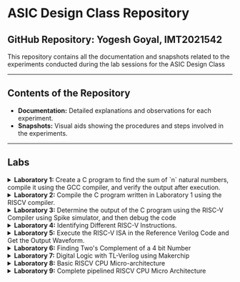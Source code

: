 # ASIC Design Class Repository

## GitHub Repository: Yogesh Goyal, IMT2021542

This repository contains all the documentation and snapshots related to the experiments conducted during the lab sessions for the ASIC Design Class

---

## Contents of the Repository

- **Documentation:** Detailed explanations and observations for each experiment.
- **Snapshots:** Visual aids showing the procedures and steps involved in the experiments.

---

## Labs
<details>
<summary><strong>Laboratory 1:</strong> Create a C program to find the sum of `n` natural numbers, compile it using the GCC compiler, and verify the output after execution.</summary>

### Step-by-Step Procedure:

**Step 1:** Create a new `sum1ton.c` file in the specified directory (asic_flow) in a Linux environment using gedit editor.
![Step 1](./Lab1/1.png)

- Save your C program
![2.png](./Lab1/2.png)

**Step 2:** Compile the source code `sum1ton.c` using gcc compiler (`gcc sum1ton.c`) which will generate an executable a.out file. Run the executable file(`./a.out`) in terminal window to view the output.
![3.png](./Lab1/3.png)

**Observation** 
- Sum of first 100 natural numbers come out to be 5050

</details>

<details>
<summary><strong>Laboratory 2:</strong> Compile the C program written in Laboratory 1 using the RISCV compiler.</summary>

### Step-by-Step Procedure:

# **Compilation using O1 flag**

**Step 1:** Compile `sum1ton.c` using RISCV Compiler using the command given below
```bash
riscv64-unknown-elf-gcc -O1 -mabi=lp64-march=rv64i -o sum1ton.o  sum1ton.c
```

- `riscv64-unknown-elf-gcc`: The compiler for RISC-V 64-bit target.
- `O1`: Applies moderate optimizations for a good balance between performance and compilation time.
- `mabi=lp64`: Specifies the ABI (Application Binary Interface) as LP64, meaning "Long and Pointer are 64-bit."
- `march=rv64i`: Sets the architecture to RISC-V 64-bit with the RV64I instruction set.
- `o sum1ton.o`: Outputs the compiled code to a file named sum1ton.o.
- `sum1ton.c`: The source file to be compiled.


- Also to check whether sum1ton.o has been created or not type the following command
```bash
ls -ltr sum1ton.o
```

![Step 1](./Lab2/5.png)

**Step 2:** To generate the assembly code of the c program written type the following command in a new terminal window
```bash
riscv64-unknown-elf-objdump -d sum1ton.o
```
![Step 1](./Lab2/4.png)

![Step 1](./Lab2/6.png)
- It will give a bunch of assembly language code

**Step 3:** Use pipe less command with the command used in step 2 as shown below which allows us to scroll through the output interactively.

```bash
riscv64-unknown-elf-objdump -d sum1ton.o | less
```
- The assembly version of the C program is displayed. Type /main to navigate to the section of the code related to the main function (int main()).

![Step 1](./Lab2/7.png)
![Step 1](./Lab2/8.png)

- To determine the number of instructions in the "main" section, you can either count each instruction individually or use an alternative method: subtract the address of the first instruction in the subsequent section from the address of the first instruction in the "main" section. Then, divide the result by 4, as each instruction occupies 4 bytes in a byte-addressable memory system.

![Step 1](./Lab2/10.jpg)

- No of instructions in the main function comes out to be (0x101C0 - 0x10184)/4 = 0x3C/4 = 0xF = 15 instructions

# **Compilation using Ofast flag**

**Step 4:** Repeat Step1 and instead of O1 flag use Ofast Flag and follow all the steps after that in the similar manner
```bash
riscv64-unknown-elf-gcc -Ofast -mabi=lp64-march=rv64i -o sum1ton.o  sum1ton.c
```
![Step 1](./Lab2/9.png)
![Step 1](./Lab2/11.jpg)

- Generate the assembly code for the file and observe that the number of bytes utilized decreases from 15 to 12.

**Observation** 
- **O1**: Provides moderate optimizations, balancing performance and compilation time, and adheres strictly to standards.
- **Ofast**: Applies aggressive optimizations for maximum performance, but might break some programs as it may not follow all standards.
</details>

<details>
<summary><strong>Laboratory 3:</strong> Determine the output of the C program using the RISC-V Compiler using Spike simulator, and then debug the code</summary>

### Step-by-Step Procedure:

# **Compilation**

**Step 1:** Compile `sum1ton.c` using RISCV Compiler using the command given below
```bash
riscv64-unknown-elf-gcc -O1 -mabi=lp64-march=rv64i -o sum1ton.o  sum1ton.c
```
**Step 2:** Now we have compiled our program using RISCV compiler and we need to run in order to get the output 
similar to the ./a.out we do using gcc compiler. To do that use Spike Simulator and type the following command 
given below

```bash
spike pk sum1ton.o
```

![Step 1](./Lab3/1.png)

**Observation** 
- We have verified that output is same using the gcc and the riscv compiler

# **Debugging**

## Debugging the Assembly Code

![Step 1](./Lab3/2.png)

To debug the assembly code of your compiled C program using the Spike simulator, follow these steps:

**Step 1:** Run the following command given below
```bash
spike -d pk sum1ton.o
```

- `spike`: The Spike RISC-V simulator.
- `d`: Starts the simulator in debug mode.
- `pk`: Proxy kernel, a small environment that provides minimal OS services.
- `sum1ton.o`: The compiled object file of your C program.

We will let the Spike debugger run until it reaches the 100b0 instruction within the main function by running the command given below. From there, we will proceed with manual debugging, checking the a2 register before and after execution.To move on to next instruction press Enter

```bash
until pc 0 100b0
```
To check a registers Value type the following command 
```bash
reg 0 a2
```

![Step 1](./Lab3/3.png)

**Observation**
- Notably, the lui a2, 0x1 instruction changes the a2 register's value from `0x0000000000000000` to `0x0000000000001000`.

Next, we will manually debug the instruction addi sp, sp, -16, which reduces the stack pointer (sp) by 16. To do this run all the instructions till 100b8 by using the following command
```bash
until pc 0 100b8
```
To check stack pointer's Value type the following command 
```bash
reg 0 sp
```
![Step 1](./Lab3/4.png)

![Step 1](./Lab3/5.jpeg) 
![Step 1](./Lab3/6.jpeg)

**Observation**
- In the assembly code, it's evident that the stack pointer's value is being decreased by `0x10` in hexadecimal notation. This hexadecimal value translates to a reduction of 16 in decimal notation. Thus, the stack pointer is effectively being reduced by `16` units in decimal form.

</details>

<details>
<summary><strong>Laboratory 4:</strong> Identifying Different RISC-V Instructions.</summary>

![Step 1](./Lab4/1.png)

# RISC-V Instruction Formats


**RISC-V architecture employs a variety of instruction formats to accommodate different types of operations. The six main formats are R-Type, I-Type, S-Type, B-Type, U-Type, and J-Type, each tailored for specific purposes like arithmetic, logical operations, immediate values, branching, memory access, and jumps. Below is a brief description of each format and its usage**

## R Type
- 'R' stands for register which means that operations are carried on the Registers and not on memory location
- This format encompasses arithmetic and logical operations.
- Suitable for operations involving three registers.
- The R-type format includes fields for two source registers, one destination register, a function code, and an opcode.
  - **Examples:** ADD, SUB, OR, XOR, AND etc.
  - **Format:**
    ```
    funct7 (7 bits): Function code for more instruction details.
    rs2 (5 bits): Second source register.
    rs1 (5 bits): First source register.
    funct3 (3 bits): Function code for basic instruction details.
    rd (5 bits): Destination register.
    opcode (7 bits): Base operation code for R-type instructions.
    ```

## I Type
- I stand for immediate which means that operations use Registers and Immediate value for their execution and are not related with memory location
- Commonly used for arithmetic with immediate values, load operations, and certain branch instructions.
- The I-type format includes fields for a source register, destination register, an immediate value, a function code, and an opcode.
  - **Format:**
    ```
    immediate (12 bits): Immediate value for operations.
    rs1 (5 bits): Source register.
    funct3 (3 bits): Function code for instruction details.
    rd (5 bits): Destination register.
    opcode (7 bits): Base operation code for I-type instructions.
    ```

## S Type
- S stands for Store, meaning it stores register values into memory.
- The S-type format includes fields for two source registers, an immediate value for the memory offset, a function code, and an opcode.
  - **Format:**
    ```
    imm[11:5] (7 bits): Upper 7 bits of the immediate value.
    rs2 (5 bits): Second source register (data to be stored).
    rs1 (5 bits): First source register (base address register).
    funct3 (3 bits): Function code for instruction details.
    imm[4:0] (5 bits): Lower 5 bits of the immediate value.
    opcode (7 bits): Base operation code for S-type instructions.
    ```

## B Type
- B-type instructions manage conditional branch operations, altering the flow of execution based on comparisons between two registers.
- The B-type format includes fields for two source registers, an immediate value for the branch offset, a function code, and an opcode.
  - **Format:**
    ```
    imm[12] (1 bit): The 12th bit of the immediate value.
    imm[10:5] (6 bits): The 10th to 5th bits of the immediate value.
    rs2 (5 bits): Second source register.
    rs1 (5 bits): First source register.
    funct3 (3 bits): Function code for instruction details.
    imm[4:1] (4 bits): The 4th to 1st bits of the immediate value.
    imm[11] (1 bit): The 11th bit of the immediate value.
    opcode (7 bits): Base operation code for B-type instructions.
    ```

## U Type
- U-type instructions deal with large immediate values, typically for loading upper immediate values or computing addresses.
- The U-type format includes fields for a destination register, a large immediate value, and an opcode.
  - **Format:**
    ```
    immediate[31:12] (20 bits): The upper 20 bits of the immediate value.
    rd (5 bits): Destination register.
    opcode (7 bits): Base operation code for U-type instructions.
    ```

## J Type
- J-type instructions handle jump operations, allowing for altering the program control flow by jumping to a specific address.
- These are used for unconditional jumps, such as calling functions or implementing loops.
  - **Format:**
    ```
    imm[20] (1 bit): The 20th bit of the immediate value.
    imm[10:1] (10 bits): The 10th to 1st bits of the immediate value.
    imm[11] (1 bit): The 11th bit of the immediate value.
    imm[19:12] (8 bits): The 19th to 12th bits of the immediate value.
    rd (5 bits): Destination register where the return address is stored.
    opcode (7 bits): Operation code for J-type instructions.
    ```

## Analyzing and Decoding each Instruction given to us
```
ADD r0, r1, r2
SUB r2, r0, r1
AND r1, r0, r2
OR r8, r1, r5
XOR r8, r0, r4
SLT r0, r1, r4
ADDI r2, r2, 5
SW r2, r0, 4
SRL r6, r1, r1
BNE r0, r0, 20
BEQ 10, r0, 15
LW r3, r1, 2
SLL r5, r1, r1
```
```
1. ADD r0, r1, r2
```
- Opcode for ADD = 0110011
- rd = r0 = 00000
- rs1 = r1 = 00001
- rs2 = r2 = 00010
- func3 = 000
- func7 = 0000000
- Instruction Type- R Type
- **32-bit Instruction:** `0000000_00010_00001_000_00000_0110011`
```
2. SUB r2, r0, r1
```
- Opcode for SUB = 0110011
- rd = r2 = 00010
- rs1 = r0 = 00000
- rs2 = r1 = 00001
- func3 = 000
- func7 = 0100000
- Instruction Type- R Type
- **32-bit Instruction:** `0100000_00001_00000_000_00010_0110011`
```
3. AND r1, r0, r2
```
- Opcode for AND = 0110011
- rd = r1 = 00001
- rs1 = r0 = 00000
- rs2 = r2 = 00010
- func3 = 111
- func7 = 0000000
- Instruction Type- R Type
- **32-bit Instruction:** `0000000_00010_00000_111_00001_0110011`
```
4. OR r8, r1, r5
```
- Opcode for OR = 0110011
- rd = r8 = 01000
- rs1 = r1 = 00001
- rs2 = r5 = 00101
- func3 = 110
- func7 = 0000000
- Instruction Type- R Type
- **R Type 32-bit Instruction:** `0000000_00101_00001_110_01000_0110011`
```
5. XOR r8, r0, r4
```
- Opcode for XOR = 0110011
- rd = r8 = 01000
- rs1 = r0 = 00000
- rs2 = r4 = 00100
- func3 = 100
- func7 = 0000000
- Instruction Type- R Type
- **32-bit Instruction:** `0000000_00100_00000_100_01000_0110011`
```
6. SLT r0, r1, r4
```
- Opcode for SLT = 0110011
- rd = r0 = 00000
- rs1 = r1 = 00001
- rs2 = r4 = 00100
- func3 = 010
- func7 = 0000000
- Instruction Type- R Type
- **32-bit Instruction:** `0000000_00100_00001_010_00000_0110011`
```
7. ADDI r2, r2, 5
```
- Opcode for ADDI = 0010011
- rd = r2 = 00010
- rs1 = r2 = 00010
- imm = 000000000101
- func3 = 000
- Instruction Type- I Type
- **I Type 32-bit Instruction:** `000000000101_00010_000_00010_0010011`
```
8. SW r2, r0, 4
```
- Opcode for SW = 0100011
- rs1 = r0 = 00000
- rs2 = r2 = 00010
- imm = 0000000 0100
- func3 = 010
- Instruction Type- S Type
- **32-bit Instruction:** `0000000_00010_00000_010_00100_0100011`
```
9. SRL r6, r1, r1
```
- Opcode for SRL = 0110011
- rd = r6 = 00110
- rs1 = r1 = 00001
- rs2 = r1 = 00001
- func3 = 101
- func7 = 0000000
- Instruction Type- R Type
- **32-bit Instruction:** `0000000_00001_00001_101_00110_0110011`
```
10. BNE r0, r0, 20
```
- Opcode for BNE = 1100011
- rs1 = r0 = 00000
- rs2 = r0 = 00000
- imm[12:1] = 20 = 000000010100
- func3 = 001
- Instruction Type- B Type
- **32-bit Instruction:** `0_000001_00000_00000_001_0100_0_1100011`
```
11. BEQ r0, r0, 15
```
- Opcode for BEQ = 1100011
- rs1 = r0 = 00000
- rs2 = r0 = 00000
- Imm[12:1] = 15 = 000000001111
- func3 = 000
- Instruction Type- B Type
- **32-bit Instruction:** `0_000000_00000_00000_000_1111_0_1100011`
```
12. LW r3, r1, 2
```
- Opcode for LW = 0000011
- rd = r3 = 00011
- rs1 = r1 = 00001
- imm = 000000000010
- func3 = 010
- Instruction Type- I Type
- **32-bit Instruction:** `000000000010_00001_010_00011_0000011`
```
13. SLL r5, r1, r1
```
- Opcode for SLL = 0110011
- rd = r5 = 00101
- rs1 = r1 = 00001
- rs2 = r1 = 00001
- func3 = 001
- func7 = 0000000
- Instruction Type- R Type
- **32-bit Instruction:** `0000000_00001_00001_001_00101_0110011`

| Instruction | Type | 32-bit Representation                      | Hexadecimal Notation  |
|-------------|------|-------------------------------------------|-----------------------|
| ADD r0, r1, r2 | R    | 0000000_00010_00001_000_00000_0110011     | 0x00208033            |
| SUB r2, r0, r1 | R    | 0100000_00001_00000_000_00010_0110011     | 0x40100133            |
| AND r1, r0, r2 | R    | 0000000_00010_00000_111_00001_0110011     | 0x002070B3            |
| OR r8, r1, r5  | R    | 0000000_00101_00001_110_01000_0110011     | 0x0050E433            |
| XOR r8, r0, r4 | R    | 0000000_00100_00000_100_01000_0110011     | 0x00404433            |
| SLT r0, r1, r4 | R    | 0000000_00100_00001_010_00000_0110011     | 0x0040A033            |
| ADDI r2, r2, 5 | I    | 000000000101_00010_000_00010_0010011      | 0x00510113            |
| SW r2, r0, 4   | S    | 0000000_00010_00000_010_00100_0100011     | 0x00202223            |
| SRL r6, r1, r1 | R    | 0000000_00001_00001_101_00110_0110011     | 0x0010D333            |
| BNE r0, r0, 20 | B    | 0_000001_00000_00000_001_0100_0_1100011   | 0x02001463            |
| BEQ r0, r0, 15 | B    | 0_000000_00000_00000_000_1111_0_1100011   | 0x00000F63            |
| LW r3, r1, 2   | I    | 000000000010_00001_010_00011_0000011      | 0x0020A183            |
| SLL r5, r1, r1 | R    | 0000000_00001_00001_001_00101_0110011     | 0x001092B3            |

</details>

<details>
<summary><strong>Laboratory 5:</strong> Execute the RISC-V ISA in the Reference Verilog Code and Get the Output Waveform.</summary>

---
##### As illustrated in the figure below, all the instructions in the provided Verilog file are hardcoded. This means that, instead of adhering to the standard RISC-V bit patterns, the designer has implemented custom bit patterns for each instruction.

<img src="./Lab5/13.png" alt="description" width="500"/>



### Differences between Standard RISC-V ISA and Hardcoded ISA

| Operation           | Standard RISC-V ISA | Hardcoded ISA   |
|---------------------|---------------------|-----------------|
| ADD R6, R2, R1      | 32'h00110333         | 32'h02208300    |
| SUB R7, R1, R2      | 32'h402083b3         | 32'h02209380    |
| AND R8, R1, R3      | 32'h0030f433         | 32'h0230a400    |
| OR R9, R2, R5       | 32'h005164b3         | 32'h02513480    |
| XOR R10, R1, R4     | 32'h0040c533         | 32'h0240c500    |
| SLT R1, R2, R4      | 32'h0045a0b3         | 32'h02415580    |
| ADDI R12, R4, 5     | 32'h004120b3         | 32'h00520600    |
| BEQ R0, R0, 15      | 32'h00000f63         | 32'h00f00002    |
| SW R3, R1, 2        | 32'h0030a123         | 32'h00209181    |
| LW R13, R1, 2       | 32'h0020a683         | 32'h00208681    |
| SRL R16, R14, R2    | 32'h0030a123         | 32'h00271803    |
| SLL R15, R1, R2     | 32'h002097b3         | 32'h00208783    |

### Custom Instructions provided in previous task

| Instruction    | Type | 32-bit Representation                | Hexadecimal Notation |
|----------------|------|--------------------------------------|----------------------|
| ADD r0, r1, r2 | R    | 0000000_00010_00001_000_00000_0110011 | 0x00208033           |
| SUB r2, r0, r1 | R    | 0100000_00001_00000_000_00010_0110011 | 0x40100133           |
| AND r1, r0, r2 | R    | 0000000_00010_00000_111_00001_0110011 | 0x002070B3           |
| OR r8, r1, r5  | R    | 0000000_00101_00001_110_01000_0110011 | 0x0050E433           |
| XOR r8, r0, r4 | R    | 0000000_00100_00000_100_01000_0110011 | 0x00404433           |
| SLT r0, r1, r4 | R    | 0000000_00100_00001_010_00000_0110011 | 0x0040A033           |
| ADDI r2, r2, 5 | I    | 000000000101_00010_000_00010_0010011  | 0x00510113           |
| SW r2, r0, 4   | S    | 0000000_00010_00000_010_00100_0100011 | 0x00202223           |
| SRL r6, r1, r1 | R    | 0000000_00001_00001_101_00110_0110011 | 0x0010D333           |
| BNE r0, r0, 20 | B    | 0_000001_00000_00000_001_0100_0_1100011 | 0x02001463           |
| BEQ r0, r0, 15 | B    | 0_000000_00000_00000_000_1111_0_1100011 | 0x00000F63           |
| LW r3, r1, 2   | I    | 000000000010_00001_010_00011_0000011  | 0x0020A183           |
| SLL r5, r1, r1 | R    | 0000000_00001_00001_001_00101_0110011 | 0x001092B3           |


## **Functional Simulation**

*NOTE:* Here we have used Verilog code and the testbench of RISC-V from the GitHub repository [iiitb_rv32i](https://github.com/vinayrayapati/rv32i/tree/main).

1. Clone the Repository and change the directory as follows
    ```bash
   git clone https://github.com/vinayrayapati/iiitb_rv32i
    cd rv32i  
   ```


2. To compile the Verilog code, use the following command:
   ```bash
   iverilog -o iiitb_rv32i iiitb_rv32i.v iiitb_rv32i_tb.v
   ```

3. Run this command to execute the test bench and generate a .vcd file:
     ```bash
    vvp iiitb_rv32i
   ```
4. View the Test Bench in GTKWave:

    ```bash
    gtkwave iiitb_rv32i.vcd
    ```
![Step 1](./Lab5/1.png)
![Step 1](./Lab5/2.png)

### Output Waveform
The output waveform illustrates the execution of instructions within a 5-stage pipelined architecture.


Outputs
```
1. ADD R6, R2, R1
```
![Step 1](./Lab5/3.png)

```
2. SUB R7, R1, R2
```
![Step 1](./Lab5/4.png)

```
3. AND R8, R1, R3
```
![Step 1](./Lab5/5.png)

```
4. OR R9, R2, R5
```
![Step 1](./Lab5/6.png)

```
5. XOR R10, R1, R4
```
![Step 1](./Lab5/7.png)

```
6. SLT R1, R2, R4
```
![Step 1](./Lab5/8.png)

```
7. ADDI R12, R4, 5
```
![Step 1](./Lab5/9.png)

```
8. BEQ R0, R0, 15
```
![Step 1](./Lab5/10.png)

```
9. SW R3, R1, 2
```
![Step 1](./Lab5/11.png)
```

10. LW R13, R1, 2
```
![Step 1](./Lab5/12.png)

**Observation**:- We observe a variation between bit pattern of RISCV code and hardcoded ISA.
</details>

<details>
<summary><strong>Laboratory 6:</strong> Finding Two's Complement of a 4 bit Number</summary>

# Twosify: Two's Compliment of a number
### Understanding Two's Complement

Two's complement is a mathematical operation on binary numbers, often used to represent signed integers in computing. To find the two's complement of a binary number:

1. **Invert all the bits** (change 0 to 1 and 1 to 0).
2. **Add 1** to the least significant bit (LSB) of the inverted number.

### Step-by-Step Procedure:

# **Calculation of Two's Complement**

## Compilation using gcc

**Step 1:** Create a new `twosify.c` file in the specified directory (asic_flow) in a Linux environment using gedit editor and save your c program. You can find the c program here `Lab6/twosify.c`
![Step 1](./Lab6/1.png)

**Step 2:** Compile the c program using the gcc compiler using the command below
```bash
gcc twosify.c
```
**Step 3:** Now the run the executable file (a.out) using the following command
```bash
./a.out
```
![Step 1](./Lab6/2.png)

## Compliation using RISCV Compiler

**Step 1:** Compile `twosify.c` using the RISCV Compiler with the command below:
```bash
riscv64-unknown-elf-gcc -Ofast -mabi=lp64 -march=rv64i -o twosify.o twosify.c
```
![Step 2](./Lab6/4.png)
**Step 2:** After compiling the program using the RISCV compiler, run it to obtain the output. Similar to how you would use ./a.out with the GCC compiler, use the Spike Simulator with the following command:

```bash
spike pk twosify.o
```
![Step 2](./Lab6/5.png)

**Observation**:- We can observe the output that is the two's compliment of number `3` is verified and coming the same using gcc and the riscv compiler.
</details>

<details>
<summary><strong>Laboratory 7:</strong> Digital Logic with TL-Verilog using Makerchip </summary>

## Combinational Circuits in TL-Verilog

**Introduction to TL-Verilog and Makerchip:**
Makerchip supports the Transaction-Level Verilog (TL-Verilog) standard, which represents a significant advancement by removing the need for the legacy features of traditional Verilog and introducing a more streamlined syntax. TL-Verilog enhances design efficiency by adding powerful constructs for pipelines and transactions, making it easier to develop complex digital circuits.


### 1. Inverter
Code is given below
```tl-verilog
$out = ! $in;
```
The generated block diagram and waveforms are as shown

![Step 2](./Lab7/1.png)


### 2. 2-Input And Gate(&&)
Code is given below
```tl-verilog
$out = $in1 && $in2;
```
The generated block diagram and waveforms are as shown

![Step 2](./Lab7/2.png)

### 3. 2-Input OR Gate
Code is given below
```tl-verilog
$out = $in1 || $in2;
```
The generated block diagram and waveforms are as shown

![Step 2](./Lab7/3.png)

### 4. 2-Input XOR Gate
Code is given below
```tl-verilog
$out = $in1 ^ $in2;
```
The generated block diagram and waveforms are as shown

![Step 2](./Lab7/4.png)

### 5. Arithmetic Operation on Vectors
Code is given below
```tl-verilog
$out[4:0] = $in1[3:0] + $in2[3:0];
```
The generated block diagram and waveforms are as shown

![Step 2](./Lab7/5.png)

### 6. 2:1 MUX
Code is given below
```tl-verilog
$out = $sel ? $in1 : $in0;
```
The generated block diagram and waveforms are as shown

![Step 2](./Lab7/6.png)

### 7. 2:1 MUX Using Vectors
Code is given below
```tl-verilog
$out[7:0] = $sel ? $in1[7:0] : $in0[7:0];
```
The generated block diagram and waveforms are as shown

![Step 2](./Lab7/7.png)

### 8. Combinational Calculator Implementation in TL-Verilog

**Calculator Overview:**
In this section, we demonstrate a basic combinational calculator implemented using TL-Verilog on the Makerchip platform. The calculator performs four fundamental arithmetic operations: addition, subtraction, multiplication, and division.

```tl-verilog
$val1[31:0] = $rand1[3:0];
$val2[31:0] = $rand2[3:0];

$sum[31:0]  = $val1[31:0] + $val2[31:0];
$diff[31:0] = $val1[31:0] - $val2[31:0];
$prod[31:0] = $val1[31:0] * $val2[31:0];
$quot[31:0] = $val1[31:0] / $val2[31:0];

$out[31:0]  = $sel[1] ? ($sel[0] ? $quot[31:0] : $prod[31:0])
                      : ($sel[0] ? $diff[31:0] : $sum[31:0]);
```
Description: 
In this code snippet, two random 4-bit values, `$rand1[3:0]` and `$rand2[3:0]`, are assigned to the 32-bit variables `$val1[31:0]` and `$val2[31:0]`, respectively. The calculator then performs four arithmetic operations on these values:

The result of one of these operations is selected by a multiplexer (MUX), controlled by the selection bits `$sel[1:0]`. The MUX determines which operation's output is assigned to `$out[31:0]`.

The generated block diagram and waveforms are as shown
![Step 2](./Lab7/8.png)

#### **Observation**:- The following screenshot shows the implementation of the combinational circuit using the code above on the Makerchip platform. It also displays the generated block diagram and the simulation waveform, providing insight into the circuit's operation.

## Sequential Circuits in TL-Verilog

A sequential circuit is a type of digital circuit that uses memory components to retain data, enabling it to generate outputs based on both the current inputs and the circuit's prior state. This distinguishes it from combinational circuits, where the output is solely determined by the present inputs without any regard to past activity. Sequential circuits rely on feedback loops and storage elements like flip-flops or registers to keep track of their internal state over time. This internal state, combined with the present input, influences the circuit's behavior, allowing it to perform tasks that require a history of previous inputs or operations, such as counting, storing data, or sequencing events.

### 1. Fibbonacci Series
- Next Value is the sum of previous two values
![Step 2](./Lab7/9.png)

Code is given below
```tl-verilog
$reset = *reset;
$num[31:0] = $reset ? 1 : (>>1$num + >>2$num);
```
The generated block diagram and waveforms are as shown

![Step 2](./Lab7/10.png)

### 2. Free Running Counter
- Next Value increments by 1 of the previous value
![Step 2](./Lab7/11.png)

Code is given below
```tl-verilog
$reset = *reset;
$cnt[31:0] = $reset ? 0 : (>>1$cnt + 1);
```
The generated block diagram and waveforms are as shown

![Step 2](./Lab7/12.png)

### 3. Sequential Calculator
- Works the same way as combinational calculator but mimics real scenario in which the result of the previous operation is considered as one of the operand for the next operation. Upon reset the result becomes zero.


Code is given below
```tl-verilog
$reset = *reset;
   
$val1[31:0] = >>1$out;
$val2[31:0] = $rand[3:0];
   
$sum[31:0] =  $val1[31:0] +  $val2[31:0];
$diff[31:0] =  $val1[31:0] -  $val2[31:0];
$prod[31:0] =  $val1[31:0] *  $val2[31:0];
$quot[31:0] =  $val1[31:0] /  $val2[31:0];
   
   
$out[31:0] = $reset ? 32'h0 : ($choose[1] ? ($choose[0] ? $quot : $prod):($choose[0] ? $diff : $sum));

```
The generated block diagram and waveforms are as shown

![Step 2](./Lab7/13.png)

## Pipelined Logic

In Transaction-Level Verilog (TL-Verilog), pipelined logic is elegantly expressed through the use of pipeline constructs that inherently represent the flow of data across different stages of a digital design. Each pipeline stage in TL-Verilog corresponds to a clock cycle, where operations are performed on data as it progresses through the pipeline. This approach allows for clear and concise modeling of sequential logic, where each stage automatically handles the propagation of state and values to the next cycle. By leveraging TL-Verilog's pipeline notation, designers can easily describe complex, multi-stage operations with a focus on the transaction flow, simplifying the design and verification process while enhancing readability and maintainability.

### 1. To produce the Pipeline Design
- To produce the given block Diagram logic shown below. 4 error conditions in the pipeline and aggregrating them to result in a single error indication.
![Step 2](./Lab7/14.png)

Code is given below
```tl-verilog
$reset = *reset;
$clk_yog = *clk;
|comp
  @1
    $err1 = $bad_input || $illegal_op;
  @3
    $err2 = $over_flow || $err1;
  @6
    $err3 = $div_by_zero || $err2;
```
The generated block diagram and waveforms are as shown and can be compared with the one which had to be produced and can verify it is the same

![Step 2](./Lab7/15.png)

### 2. 2 Cycle Calculator 
- 
<img src="./Lab7/16.png" alt="description" width="500"/>

Code is given below
```tl-verilog
|calc
  @1
    $reset = *reset;
    $clk_yog = *clk;
   
    $val1[31:0] = >>2$out[31:0];
    $val2[31:0] = $rand2[3:0];
    $sel[1:0] = $rand3[1:0];
   
    $sum[31:0] = $val1[31:0] + $val2[31:0];
    $diff[31:0] = $val1[31:0] - $val2[31:0];
    $prod[31:0] = $val1[31:0] * $val2[31:0];
    $quot[31:0] = $val1[31:0] / $val2[31:0];
         
    $count = $reset ? 0 : >>1$count + 1;
         
  @2
    $valid = $count;
    $inv_valid = !$valid;
    $calc_reset = $reset | $inv_valid;
    $out[31:0] = $calc_reset ? 32'b0 : ($op[1] ? ($op[0] ? $quot[31:0] : $prod[31:0])
                                             : ($op[0] ? $diff[31:0] 
                                                        : $sum[31:0]));


```
The generated block diagram and waveforms are as shown
![Step 2](./Lab7/17.png)

## Validity
When generating a waveform, results are obtained for each clock cycle, and while there may be no compilation errors, logical errors can still slip through, making them difficult to detect by merely analyzing the waveforms. Additionally, some "don't care" conditions might be irrelevant to the design and should be ignored. The concept of validity is introduced to address these issues. The global clock continuously drives operations, even when they are unnecessary, leading to excessive power consumption. In physical circuits, clocks are powered by voltage or current sources, consuming energy with every cycle. In complex systems, failing to bypass unnecessary operations can lead to substantial power waste. To optimize power efficiency, the clock signal is disabled during unneeded cycles through a technique called clock gating. Validity is crucial for implementing clock gating, ensuring that only the necessary operations are executed.

### 1. Total Distance Calculator
Code is given below
```tl-verilog
|calc
  @1
    $reset = *reset;
    $clk_yog = *clk;
            
    ?$vaild      
      @1
        $aa_seq[31:0] = $aa[3:0] * $aa;
        $bb_seq[31:0] = $bb[3:0] * $bb;;
      
      @2
        $cc_seq[31:0] = $aa_seq + $bb_seq;;
      
      @3
        $cc[31:0] = sqrt($cc_seq);
            
      @4
         $total_distance[63:0] = 
            $reset ? '0 :
            $valid ? >>1$total_distance + $cc :
                     >>1$total_distance;


```


The generated block diagram and waveforms are as shown
![Step 2](./Lab7/18.png)



</details>

<details>
<summary><strong>Laboratory 8:</strong> Basic RISCV CPU Micro-architecture </summary>

# Implementation of the RISC-V CPU Core
This section will walk you through the different implementation steps followed to achieve the design of the complete RISC-V CPU core. You can find the codes [here](https://github.com/YogeshGoyyalA-1/Asic_Design/tree/main/Lab4/codes).


Given below is the riscv block diagram
![Step 2](./Lab8/1.jpg)

The design of a basic RISC-V CPU core involves several key logical blocks, which include the following components:

### 1:- Program Counter(PC) and next PC Logic

The Program Counter (PC) is a register that stores the address of the next instruction to be executed, functioning as a pointer into the instruction memory. Since the memory is byte-addressable and each instruction is 32 bits long, the PC increments by 4 bytes after each instruction to point to the next one. Upon the initial execution, a reset signal sets the PC to 0, ensuring that the first instruction is fetched from the correct starting point. For branch instructions, an immediate value is added to the current PC, resulting in a new address given by the formula: `NextPC = Incremented PC + Offset value`. Generally, the PC advances by 4 to fetch the next sequential instruction, but it resets to zero if a reset signal is triggered. The accompanying diagram illustrates how the PC functions, showing its progression through instructions and its behavior during resets and branch operations.

![Step 2](./Lab8/2.png)
Code is given below
```tl-verilog
$reset = *reset;
$clk_yog = *clk;
$reset = *reset;

|cpu
  @0
    $reset = *reset;
    $pc[31:0] = >>1$reset ? 32'b0 : >>1$pc + 32'd4;
```

Generated block diagram and waveform for the pc counter is shown below

![Step 2](./Lab8/3.png)

### 2:- Instruction Fetch

The Instruction Fetch Unit (IFU) within a CPU is tasked with organizing program instructions to be fetched from memory and executed in the correct sequence, forming the core's control logic.The program counter identifies the address of the next instruction stored in the instruction memory. This instruction must be retrieved to proceed with processing and further calculations.In this context, the instruction memory is integrated into the program. Within the Instruction Fetch logic, instructions are retrieved from the instruction memory and then forwarded to the Decode logic for processing. The read address for the instruction memory is derived from the program counter, which outputs a 32-bit instruction (instr[31:0]).

![Step 2](./Lab8/4.png)

Code is given below
```tl-verilog
|cpu
  @0
    $reset = *reset;
    $clk_yog = *clk;
    $pc[31:0] = $reset ? '0 : >>1$pc + 32'd4;
         
    $imem_rd_en = !$reset ? 1 : 0;
    $imem_rd_addr[M4_IMEM_INDEX_CNT-1:0] = $pc[M4_IMEM_INDEX_CNT+1:2];

  @1
    $instr[31:0] = $imem_rd_data[31:0];
```

Generated block diagram and waveform for the instruction fetch cycle is shown below

![Step 2](./Lab8/5.png)


### 3:- Instruction Decode
In the decode stage, the goal is to extract detailed information from the instruction read during the fetch stage. This includes determining the instruction set, identifying any immediate values, and extracting register values.During Instruction Decode, every instruction is analyzed to identify its type, whether it includes immediate values, and the specific fields it contains. The opcode is mapped to the corresponding instruction, and the bit fields are interpreted according to the RISC-V ISA specifications.

![Step 2](./Lab8/6.png)

Code is given below

```tl-verilog
 //INSTRUCTION TYPES DECODE         
@1
  $is_u_instr = $instr[6:2] ==? 5'b0x101;
         
  $is_s_instr = $instr[6:2] ==? 5'b0100x;
         
  $is_r_instr = $instr[6:2] ==? 5'b01011 ||
                       $instr[6:2] ==? 5'b011x0 ||
                       $instr[6:2] ==? 5'b10100;
         
  $is_j_instr = $instr[6:2] ==? 5'b11011;
         
  $is_i_instr = $instr[6:2] ==? 5'b0000x ||
                       $instr[6:2] ==? 5'b001x0 ||
                       $instr[6:2] ==? 5'b11001;
         
  $is_b_instr = $instr[6:2] ==? 5'b11000;
         
  //INSTRUCTION IMMEDIATE DECODE
  $imm[31:0] = $is_i_instr ? {{21{$instr[31]}}, $instr[30:20]} :
                      $is_s_instr ? {{21{$instr[31]}}, $instr[30:25], $instr[11:7]} :
                      $is_b_instr ? {{20{$instr[31]}}, $instr[7], $instr[30:25], $instr[11:8], 1'b0} :
                      $is_u_instr ? {$instr[31:12], 12'b0} :
                      $is_j_instr ? {{12{$instr[31]}}, $instr[19:12], $instr[20], $instr[30:21], 1'b0} :
                                    32'b0;
         
         
         
         
         
  //INSTRUCTION FIELD DECODE
  $rs2_valid = $is_r_instr || $is_s_instr || $is_b_instr;
  ?$rs2_valid
    $rs2[4:0] = $instr[24:20];
            
  $rs1_valid = $is_r_instr || $is_i_instr || $is_s_instr || $is_b_instr;
  ?$rs1_valid
    $rs1[4:0] = $instr[19:15];
         
  $funct3_valid = $is_r_instr || $is_i_instr || $is_s_instr || $is_b_instr;
  ?$funct3_valid
    $funct3[2:0] = $instr[14:12];
            
  $funct7_valid = $is_r_instr ;
  ?$funct7_valid
    $funct7[6:0] = $instr[31:25];
  $rd_valid = $is_r_instr || $is_i_instr || $is_u_instr || $is_j_instr;
  ?$rd_valid
    $rd[4:0] = $instr[11:7];
         
         
   //INSTRUCTION DECODE
  $opcode[6:0] = $instr[6:0];
         
  $dec_bits [10:0] = {$funct7[5], $funct3, $opcode};
  $is_beq = $dec_bits ==? 11'bx_000_1100011;
  $is_bne = $dec_bits ==? 11'bx_001_1100011;
  $is_blt = $dec_bits ==? 11'bx_100_1100011;
  $is_bge = $dec_bits ==? 11'bx_101_1100011;
  $is_bltu = $dec_bits ==? 11'bx_110_1100011;
  $is_bgeu = $dec_bits ==? 11'bx_111_1100011;
  $is_addi = $dec_bits ==? 11'bx_000_0010011;
  $is_add = $dec_bits ==? 11'b0_000_0110011;
         
  `BOGUS_USE ($is_beq $is_bne $is_blt $is_bge $is_bltu $is_bgeu $is_addi $is_add)
```
### Instructions to be Decoded are as follows:- 
![Step 2](./Lab8/7.png)
 
Instruction Decoding happens in various stages
- 1. INSTRUCTION TYPES DECODE :- In the Instruction Decode logic, each instruction is decoded to determine its type, any immediate values, and the specific field types. The opcode is converted into the corresponding instruction, with all bit values interpreted according to the RISC-V ISA. The decoding process begins by identifying the instruction type using 5 bits from `instr[6:2]`. The lower two bits (`instr[1:0]`) are always set to `11` for Base integer instructions. 

- 2. INSTRUCTION IMMEDIATE DECODE :- The instruction sets have an immediate field. In order to decoder this field we use the following code:-

- 3. INSTRUCTION FIELD DECODE AND INSTRUCTION DECODE :- Other instruction fields like funct7, rs2, rs1, funct3, rd and opcode are extracted from the 32-bit instruction based on the instruction type. We collect all the bit values of funct7, funct3, opcode, rs2, rs1 and rd into a single vector and then decode the type of instruction. At this point valid condtions need to be defined for fields like rs1, rs2, funct3 and funct7 because they are unique to only certain instruction types.

Generated block diagram and waveform for the instruction Instruction Decode is shown below
![Step 2](./Lab8/8.png)



### 4:- Register File Read

Most instructions, particularly arithmetic ones, operate on source registers, requiring a read from these registers. The CPU's register file supports two simultaneous reads for the source operands (rs1 and rs2) and one write per cycle to the destination register. Inputs `rs1` and `rs2` are fed into the register file, producing the corresponding register contents as outputs. Enable bits are set based on the validity of rs1 and rs2 conditions defined earlier. This setup, known as a 2-port register file, allows reading from two registers simultaneously. The read instructions are stored in registers and then sent to the ALU for processing.

Code is given below

```tl-verilog
//REGISTER FILE READ
$rf_wr_en = 1'b0;
$rf_wr_index[4:0] = 5'b0;
$rf_rd_en1 = $rs1_valid;
$rf_rd_index1[4:0] = $rs1;
$rf_rd_en2 = $rs2_valid;
$rf_rd_index2[4:0] = $rs2;
         
$src1_value[31:0] = $rf_rd_data1;
$src2_value[31:0] = $rf_rd_data2;
```
Generated block diagram and waveform for the instruction Instruction Decode is shown below
![Step 2](./Lab8/9.png)

### 5:- Arithmetic and logic Unit(ALU)

The Arithmetic Logic Unit (ALU) is responsible for computing results based on the chosen operation. It processes the data from two registers provided by the register file, performs the corresponding arithmetic operation, and then writes the ALU's result back to memory via the register file's write port. Currently, the code supports only ADD and ADDI operations for executing the test code.

Code is given below

```tl-verilog
//ARITHMETIC AND LOGIC UNIT (ALU)
$result[31:0] = $is_addi ? $src1_value + $imm :
              $is_add ? $src1_value + $src2_value :
                32'bx ;
```
Generated block diagram and waveform for the instruction Instruction Decode is shown below
![Step 2](./Lab8/10.png)

### 6:- Register File Write

This step is crucial for handling instructions that require storing the output in a destination register (rd). The ALU's result is written back to memory through the register_file_write port, with the register_file_write_enable signal determined by the validity of the destination register (`rd`). The register_file_write_index then assigns the value from the destination register (rd) to the appropriate memory location. Since the RISC-V architecture has a hardwired x0 register, which is always zero, an additional condition is implemented to prevent any write operations to the x0 register. After the ALU completes its operations on the register values, these results may need to be written back into the registers. This process ensures that no write occurs to x0, maintaining its constant value of zero.

Block diagram of a 2-port Register File, with 2 Read and 1 Write per cycle:
![Step 2](./Lab8/11.png)

General Block Diagram of Register File and ALU:
![Step 2](./Lab8/12.png)

Code is given below

```tl-verilog
//REGISTER FILE WRITE
$rf_wr_en = $rd_valid && $rd != 5'b0;
$rf_wr_index[4:0] = $rd;
$rf_wr_data[31:0] = $result;
```
Generated block diagram and waveform for the instruction Instruction Decode is shown below
![Step 2](./Lab8/13.png)

### 7:- Branch Instruction

The final step involves adding support for branch instructions. In the RISC-V ISA, branches are conditional, meaning a specific branch is taken based on a certain condition. Additionally, the branch target PC must be calculated, and if the branch is taken, the PC will update to this new branch target when necessary.


Code is given below

```tl-verilog
//BRANCH INSTRUCTIONS 1
$taken_branch = $is_beq ? ($src1_value == $src2_value):
$is_bne ? ($src1_value != $src2_value):
$is_blt ? (($src1_value < $src2_value) ^ ($src1_value[31] != $src2_value[31])):
$is_bge ? (($src1_value >= $src2_value) ^ ($src1_value[31] != $src2_value[31])):
$is_bltu ? ($src1_value < $src2_value):
$is_bgeu ? ($src1_value >= $src2_value):
                                    1'b0;
`BOGUS_USE($taken_branch)
         
//BRANCH INSTRUCTIONS 2
 $br_target_pc[31:0] = $pc +$imm;
```
Generated block diagram and waveform for the instruction Instruction Decode is shown below
![Step 2](./Lab8/14.png)
</details>

<details>
<summary><strong>Laboratory 9:</strong> Complete pipelined RISCV CPU Micro Architecture </summary>

### Pipelining the RISC-V CPU Core
The RISC-V core designed is divided into 5 pipeline stages. Pipelining in Makerchip is extremely simple. To define a pipeline use the following syntax:

```tl-verilog
|<pipeline_name>
  @<pipeline_stage>
    instruction1 in the current stage
    instruction2 in the current stage
    .
    .
  @<pipeline_stage>
    instruction1 in the current stage
    instruction2 in the current stage
    .
    .
 ```
 Staging in a pipeline is a physical attribute with no impact to behaviour. At this point support for register file bypass is provided. 

 ### Load/Store Instructions
 Load/store and jump support is added along with the following two extra lines of code to test load and store.
 ```tl-verilog
m4_asm(SW, r0, r10, 10000)
m4_asm(LW, r17, r0, 10000)
```
![Step 2](./Lab8/1.png)

##  Testing the core with a Testbench
Now that the implementation is complete, a simple testbench statement can be added to ensure whether the core is working correctly or not. The "passed" and "failed" signals are used to communicate with the Makerchip platform to control the simulation. It tells the platform whther the simulation passed without any errors, failed with a list of errors that can be inferred from the log files, and hence to stop the simulation, if failed.

When the following line of code as mentioned below is added on Makerchip, the simulation will pass only if the value stored in r10 = sum of numbers from 1 to 9.
 ```tl-verilog
*passed = |cpu/xreg[10]>>5$value == (1+2+3+4+5+6+7+8+9);
```
Here, in the instruction memory, register r10 has been used to store the sum value. The simulation passed message can be seen under the "Log" tab. We have used ">>5" (ahead by 5) operator, because instead of stopping the simulator immediately, we wait for a couple of more cycles so as to see a little bit more on the waveform.
![Step 2](./Lab8/4.png)

We can observe the simulation passed message
## The VIZ Graphic Visualizer
As we can see from the diagram, the final sum output of numbers from 1 to 9 , ie equal to 45 has been stored in the register r10, and simultaneously written into memory address 16 (4 because of byte addressing).
![Step 2](./Lab8/5.png)

# Final RISC-V CPU Core Implementation
- The snapshot of the final output can be seen below.
![Step 2](./Lab8/2.png)

**Final Block Diagarm is as shown**
![Step 2](./Lab8/3.png)

